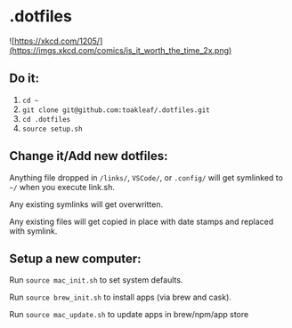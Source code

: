 # .dotfiles

![https://xkcd.com/1205/](https://imgs.xkcd.com/comics/is_it_worth_the_time_2x.png)

## Do it:

1. `cd ~`
2. `git clone git@github.com:toakleaf/.dotfiles.git`
3. `cd .dotfiles`
4. `source setup.sh`

## Change it/Add new dotfiles:

Anything file dropped in `/links/`, `VSCode/`, or `.config/` will get symlinked to `~/` when you execute link.sh.

Any existing symlinks will get overwritten.

Any existing files will get copied in place with date stamps and replaced with symlink.

## Setup a new computer:

Run `source mac_init.sh` to set system defaults.

Run `source brew_init.sh` to install apps (via brew and cask).

Run `source mac_update.sh` to update apps in brew/npm/app store
